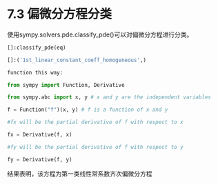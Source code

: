 # 7.3 偏微分方程分类

使用sympy.solvers.pde.classify\_pde()可以对偏微分方程进行分类。


```python
[]:classify_pde(eq)

[]:('1st_linear_constant_coeff_homogeneous',)

function this way:

from sympy import Function, Derivative

from sympy.abc import x, y # x and y are the independent variables

f = Function("f")(x, y) # f is a function of x and y

#fx will be the partial derivative of f with respect to x

fx = Derivative(f, x)

#fy will be the partial derivative of f with respect to y

fy = Derivative(f, y)
```

结果表明，该方程为第一类线性常系数齐次偏微分方程